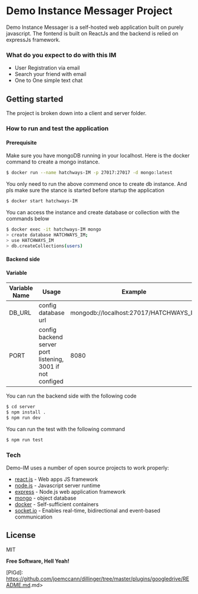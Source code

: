 # Demo Instance Messager Project

Demo Instance Messager is a self-hosted web application built on purely javascript. The fontend is built on ReactJs and the backend is relied on expressJs framework.

### What do you expect to do with this IM
  - User Registration via email
  - Search your friend with email
  - One to One simple text chat

## Getting started

The project is broken down into a client and server folder.

### How to run and test the application
#### Prerequisite
Make sure you have mongoDB running in your localhost. Here is the docker command to create a mongo instance.
```sh
$ docker run --name hatchways-IM -p 27017:27017 -d mongo:latest
```
You only need to run the above commend once to create db instance. And pls make sure the stance is started before startup the application
```sh
$ docker start hatchways-IM
```
You can access the instance and create database or collection with the commands below
```sh
$ docker exec -it hatchways-IM mongo
> create database HATCHWAYS_IM;
> use HATCHWAYS_IM
> db.createCollections(users)
```

#### Backend side
#### Variable
| Variable Name | Usage | Example |
| ------ | ------ | ------ |
| DB_URL | config database url | mongodb://localhost:27017/HATCHWAYS_IM |
| PORT | config backend server port listening, 3001 if not configed | 8080 |
You can run the backend side with the following code
```sh
$ cd server
$ npm install .
$ npm run dev
```
You can run the test with the following command
```sh
$ npm run test
```
### Tech

Demo-IM uses a number of open source projects to work properly:

* [react.js] - Web apps JS framework
* [node.js] - Javascript server runtime
* [express] - Node.js web application framework
* [mongo] - object database
* [docker] - Self-sufficient containers
* [socket.io] - Enables real-time, bidirectional and event-based communication

License
----

MIT


**Free Software, Hell Yeah!**

[//]: # (These are reference links used in the body of this note and get stripped out when the markdown processor does its job. There is no need to format nicely because it shouldn't be seen. Thanks SO - http://stackoverflow.com/questions/4823468/store-comments-in-markdown-syntax)


   [React.js]: <https://github.com/joemccann/dillinger>
   [git-repo-url]: <https://github.com/joemccann/dillinger.git>
   [node.js]: <http://nodejs.org>
   [express]: <http://expressjs.com>
   [socket.io]: <https://socket.io>
   [docker]: <https://www.docker.com>
   [mongo]: <https://www.mongodb.com/2>

   [PlDb]: <https://github.com/joemccann/dillinger/tree/master/plugins/dropbox/README.md>
   [PlGh]: <https://github.com/joemccann/dillinger/tree/master/plugins/github/README.md>
   [PlGd]: <https://github.com/joemccann/dillinger/tree/master/plugins/googledrive/README.md>.md>
